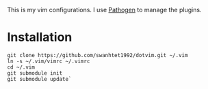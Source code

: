 This is my vim configurations. I use [Pathogen](https://github.com/tpope/vim-pathogen) to manage the plugins.

# Installation

	git clone https://github.com/swanhtet1992/dotvim.git ~/.vim
	ln -s ~/.vim/vimrc ~/.vimrc
	cd ~/.vim
	git submodule init
	git submodule update`
